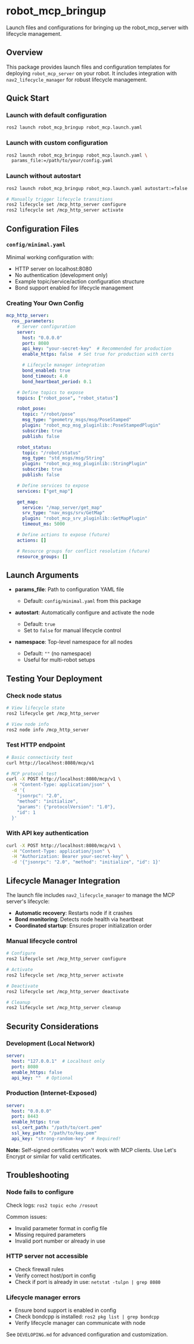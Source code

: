 # robot_mcp_bringup

Launch files and configurations for bringing up the robot_mcp_server with lifecycle management.

## Overview

This package provides launch files and configuration templates for deploying `robot_mcp_server` on your robot. It includes integration with `nav2_lifecycle_manager` for robust lifecycle management.

## Quick Start

### Launch with default configuration

```bash
ros2 launch robot_mcp_bringup robot_mcp.launch.yaml
```

### Launch with custom configuration

```bash
ros2 launch robot_mcp_bringup robot_mcp.launch.yaml \
  params_file:=/path/to/your/config.yaml
```

### Launch without autostart

```bash
ros2 launch robot_mcp_bringup robot_mcp.launch.yaml autostart:=false

# Manually trigger lifecycle transitions
ros2 lifecycle set /mcp_http_server configure
ros2 lifecycle set /mcp_http_server activate
```

## Configuration Files

### `config/minimal.yaml`

Minimal working configuration with:
- HTTP server on localhost:8080
- No authentication (development only)
- Example topic/service/action configuration structure
- Bond support enabled for lifecycle management

### Creating Your Own Config

```yaml
mcp_http_server:
  ros__parameters:
    # Server configuration
    server:
      host: "0.0.0.0"
      port: 8080
      api_key: "your-secret-key"  # Recommended for production
      enable_https: false  # Set true for production with certs

      # Lifecycle manager integration
      bond_enabled: true
      bond_timeout: 4.0
      bond_heartbeat_period: 0.1

    # Define topics to expose
    topics: ["robot_pose", "robot_status"]

    robot_pose:
      topic: "/robot/pose"
      msg_type: "geometry_msgs/msg/PoseStamped"
      plugin: "robot_mcp_msg_pluginlib::PoseStampedPlugin"
      subscribe: true
      publish: false

    robot_status:
      topic: "/robot/status"
      msg_type: "std_msgs/msg/String"
      plugin: "robot_mcp_msg_pluginlib::StringPlugin"
      subscribe: true
      publish: false

    # Define services to expose
    services: ["get_map"]

    get_map:
      service: "/map_server/get_map"
      srv_type: "nav_msgs/srv/GetMap"
      plugin: "robot_mcp_srv_pluginlib::GetMapPlugin"
      timeout_ms: 5000

    # Define actions to expose (future)
    actions: []

    # Resource groups for conflict resolution (future)
    resource_groups: []
```

## Launch Arguments

- **params_file**: Path to configuration YAML file
  - Default: `config/minimal.yaml` from this package

- **autostart**: Automatically configure and activate the node
  - Default: `true`
  - Set to `false` for manual lifecycle control

- **namespace**: Top-level namespace for all nodes
  - Default: `""` (no namespace)
  - Useful for multi-robot setups

## Testing Your Deployment

### Check node status

```bash
# View lifecycle state
ros2 lifecycle get /mcp_http_server

# View node info
ros2 node info /mcp_http_server
```

### Test HTTP endpoint

```bash
# Basic connectivity test
curl http://localhost:8080/mcp/v1

# MCP protocol test
curl -X POST http://localhost:8080/mcp/v1 \
  -H "Content-Type: application/json" \
  -d '{
    "jsonrpc": "2.0",
    "method": "initialize",
    "params": {"protocolVersion": "1.0"},
    "id": 1
  }'
```

### With API key authentication

```bash
curl -X POST http://localhost:8080/mcp/v1 \
  -H "Content-Type: application/json" \
  -H "Authorization: Bearer your-secret-key" \
  -d '{"jsonrpc": "2.0", "method": "initialize", "id": 1}'
```

## Lifecycle Manager Integration

The launch file includes `nav2_lifecycle_manager` to manage the MCP server's lifecycle:

- **Automatic recovery**: Restarts node if it crashes
- **Bond monitoring**: Detects node health via heartbeat
- **Coordinated startup**: Ensures proper initialization order

### Manual lifecycle control

```bash
# Configure
ros2 lifecycle set /mcp_http_server configure

# Activate
ros2 lifecycle set /mcp_http_server activate

# Deactivate
ros2 lifecycle set /mcp_http_server deactivate

# Cleanup
ros2 lifecycle set /mcp_http_server cleanup
```

## Security Considerations

### Development (Local Network)

```yaml
server:
  host: "127.0.0.1"  # Localhost only
  port: 8080
  enable_https: false
  api_key: ""  # Optional
```

### Production (Internet-Exposed)

```yaml
server:
  host: "0.0.0.0"
  port: 8443
  enable_https: true
  ssl_cert_path: "/path/to/cert.pem"
  ssl_key_path: "/path/to/key.pem"
  api_key: "strong-random-key"  # Required!
```

**Note:** Self-signed certificates won't work with MCP clients. Use Let's Encrypt or similar for valid certificates.

## Troubleshooting

### Node fails to configure

Check logs: `ros2 topic echo /rosout`

Common issues:
- Invalid parameter format in config file
- Missing required parameters
- Invalid port number or already in use

### HTTP server not accessible

- Check firewall rules
- Verify correct host/port in config
- Check if port is already in use: `netstat -tulpn | grep 8080`

### Lifecycle manager errors

- Ensure bond support is enabled in config
- Check bondcpp is installed: `ros2 pkg list | grep bondcpp`
- Verify lifecycle manager can communicate with node

See `DEVELOPING.md` for advanced configuration and customization.
